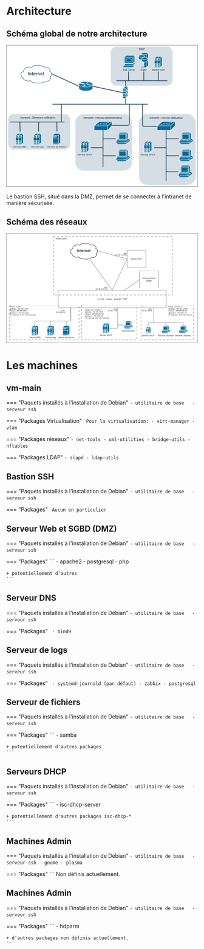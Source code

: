 # Architecture

## Schéma global de notre architecture

![Schéma général de l'architecture réseau](archi-globale.png)

Le bastion SSH, situé dans la DMZ, permet de se connecter à l'intranet de manière sécurisée.


## Schéma des réseaux

![Les différents réseaux prévus](reseaux.png)


# Les machines 

## vm-main

=== "Paquets installés à l'installation de Debian" 
    ```
    - utilitaire de base  
    - serveur ssh
    ```

=== "Packages Virtualisation"
    ``` 
    Pour la virtualisation:
    - virt-manager
    - vlan
    ```

=== "Packages réseaux"
    ```
    - net-tools
    - uml-utilities
    - bridge-utils
    - nftables
    ```

=== "Packages LDAP"
    ```
    - slapd
    - ldap-utils
    ```

## Bastion SSH

=== "Paquets installés à l'installation de Debian" 
    ```
    - utilitaire de base  
    - serveur ssh
    ```

=== "Packages"
    ``` 
    Aucun en particulier
    ```

## Serveur Web et SGBD (DMZ)

=== "Paquets installés à l'installation de Debian" 
    ```
    - utilitaire de base  
    - serveur ssh
    ```

=== "Packages"
    ``` 
    - apache2
    - postgresql
    - php

    + potentiellement d'autres
    ```

## Serveur DNS

=== "Paquets installés à l'installation de Debian" 
    ```
    - utilitaire de base  
    - serveur ssh
    ```

=== "Packages"
    ``` 
    - bind9
    ```

## Serveur de logs

=== "Paquets installés à l'installation de Debian" 
    ```
    - utilitaire de base  
    - serveur ssh
    ```

=== "Packages"
    ``` 
    - systemd-journald (par défaut)
    - zabbix
    - postgresql
    ```

## Serveur de fichiers

=== "Paquets installés à l'installation de Debian" 
    ```
    - utilitaire de base  
    - serveur ssh
    ```

=== "Packages"
    ``` 
    - samba

    + potentiellement d'autres packages
    ```

## Serveurs DHCP

=== "Paquets installés à l'installation de Debian" 
    ```
    - utilitaire de base  
    - serveur ssh
    ```

=== "Packages"
    ``` 
    - isc-dhcp-server

    + potentiellement d'autres packages isc-dhcp-*
    ```

## Machines Admin

=== "Paquets installés à l'installation de Debian" 
    ```
    - utilitaire de base  
    - serveur ssh
    - gnome
    - plasma
    ```

=== "Packages"
    ``` 
    Non définis actuellement.

## Machines Admin

=== "Paquets installés à l'installation de Debian" 
    ```
    - utilitaire de base  
    - serveur ssh
    ```

=== "Packages"
    ``` 
    - hdparm

    + d'autres packages non définis actuellement.
    ``` 
